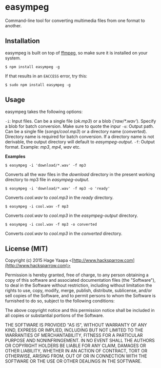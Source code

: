 # easympeg

Command-line tool for converting multimedia files from one format to another.

## Installation

easympeg is built on top of [ffmpeg](https://www.ffmpeg.org/), so make sure it is installed on your system.

```
$ npm install easympeg -g
```

If that results in an `EACCESS` error, try this:

```
$ sudo npm install easympeg -g
```

## Usage

easympeg takes the following options:

`-i`: Input files. Can be a single file (*ok.mp3*) or a blob (*'raw/\*.wav'*). Specify a blob for batch conversion. Make sure to quote the inpur
`-o`: Output path. Can be a single file (*songs/cool.mp3*) or a directory name (*converted*). Directory name is required for batch conversion. If a directory name is not derivable, the output directory will default to *easympeg-output*.
`-f`: Output format. Example: *mp3*, *mp4*, *wav* etc.

**Examples**

```
$ easympeg -i 'download/*.wav' -f mp3
```
Converts all the wav files in the *download* directory in the present working directory to mp3 file in *easympeg-output*.

```
$ easympeg -i 'download/*.wav' -f mp3 -o 'ready'
```
Converts *cool.wav* to *cool.mp3* in the *ready* directory.

```
$ easympeg -i cool.wav -f mp3
```
Converts *cool.wav* to *cool.mp3* in the *easympeg-output* directory.

```
$ easympeg -i cool.wav -f mp3 -o converted
```
Converts *cool.wav* to *cool.mp3* in the *converted* directory.

## License (MIT)

Copyright (c) 2015 Hage Yaapa <[http://www.hacksparrow.com](http://www.hacksparrow.com)>

Permission is hereby granted, free of charge, to any person obtaining a copy
of this software and associated documentation files (the "Software"), to deal
in the Software without restriction, including without limitation the rights
to use, copy, modify, merge, publish, distribute, sublicense, and/or sell
copies of the Software, and to permit persons to whom the Software is
furnished to do so, subject to the following conditions:

The above copyright notice and this permission notice shall be included in
all copies or substantial portions of the Software.

THE SOFTWARE IS PROVIDED "AS IS", WITHOUT WARRANTY OF ANY KIND, EXPRESS OR
IMPLIED, INCLUDING BUT NOT LIMITED TO THE WARRANTIES OF MERCHANTABILITY,
FITNESS FOR A PARTICULAR PURPOSE AND NONINFRINGEMENT. IN NO EVENT SHALL THE
AUTHORS OR COPYRIGHT HOLDERS BE LIABLE FOR ANY CLAIM, DAMAGES OR OTHER
LIABILITY, WHETHER IN AN ACTION OF CONTRACT, TORT OR OTHERWISE, ARISING FROM, OUT OF OR IN CONNECTION WITH THE SOFTWARE OR THE USE OR OTHER DEALINGS IN THE SOFTWARE.
